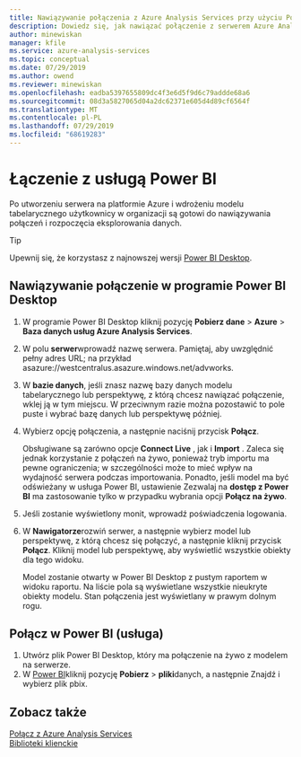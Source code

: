 ```yaml
---
title: Nawiązywanie połączenia z Azure Analysis Services przy użyciu Power BI | Microsoft Docs
description: Dowiedz się, jak nawiązać połączenie z serwerem Azure Analysis Services przy użyciu Power BI.
author: minewiskan
manager: kfile
ms.service: azure-analysis-services
ms.topic: conceptual
ms.date: 07/29/2019
ms.author: owend
ms.reviewer: minewiskan
ms.openlocfilehash: eadba5397655809dc4f3e6d5f9d6c79addde68a6
ms.sourcegitcommit: 08d3a5827065d04a2dc62371e605d4d89cf6564f
ms.translationtype: MT
ms.contentlocale: pl-PL
ms.lasthandoff: 07/29/2019
ms.locfileid: "68619283"
---
```

# <a name="connect-with-power-bi"></a>Łączenie z usługą Power BI

Po utworzeniu serwera na platformie Azure i wdrożeniu modelu tabelarycznego użytkownicy w organizacji są gotowi do nawiązywania połączeń i rozpoczęcia eksplorowania danych. 

> [!TIP]
> Upewnij się, że korzystasz z najnowszej wersji [Power BI Desktop](https://powerbi.microsoft.com/desktop/).
> 
> 
  
## <a name="connect-in-power-bi-desktop"></a>Nawiązywanie połączenie w programie Power BI Desktop

1. W programie Power BI Desktop kliknij pozycję **Pobierz dane** > **Azure** > **Baza danych usług Azure Analysis Services**.

2. W polu **serwer**wprowadź nazwę serwera. Pamiętaj, aby uwzględnić pełny adres URL; na przykład asazure://westcentralus.asazure.windows.net/advworks.

3. W **bazie danych**, jeśli znasz nazwę bazy danych modelu tabelarycznego lub perspektywę, z którą chcesz nawiązać połączenie, wklej ją w tym miejscu. W przeciwnym razie można pozostawić to pole puste i wybrać bazę danych lub perspektywę później.

4. Wybierz opcję połączenia, a następnie naciśnij przycisk **Połącz**. 

    Obsługiwane są zarówno opcje **Connect Live** , jak i **Import** . Zaleca się jednak korzystanie z połączeń na żywo, ponieważ tryb importu ma pewne ograniczenia; w szczególności może to mieć wpływ na wydajność serwera podczas importowania. Ponadto, jeśli model ma być odświeżany w usługa Power BI, ustawienie Zezwalaj na **dostęp z Power BI** ma zastosowanie tylko w przypadku wybrania opcji **Połącz na żywo**.

5. Jeśli zostanie wyświetlony monit, wprowadź poświadczenia logowania. 

6. W **Nawigatorze**rozwiń serwer, a następnie wybierz model lub perspektywę, z którą chcesz się połączyć, a następnie kliknij przycisk **Połącz**. Kliknij model lub perspektywę, aby wyświetlić wszystkie obiekty dla tego widoku.

    Model zostanie otwarty w Power BI Desktop z pustym raportem w widoku raportu. Na liście pola są wyświetlane wszystkie nieukryte obiekty modelu. Stan połączenia jest wyświetlany w prawym dolnym rogu.

## <a name="connect-in-power-bi-service"></a>Połącz w Power BI (usługa)

1. Utwórz plik Power BI Desktop, który ma połączenie na żywo z modelem na serwerze.
2. W [Power BI](https://powerbi.microsoft.com)kliknij pozycję **Pobierz** > **pliki**danych, a następnie Znajdź i wybierz plik pbix.

## <a name="see-also"></a>Zobacz także
[Połącz z Azure Analysis Services](analysis-services-connect.md)   
[Biblioteki klienckie](analysis-services-data-providers.md)

